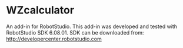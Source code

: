 # WZcalculator
An add-in for RobotStudio. This add-in was developed and tested with RobotStudio SDK 6.08.01. SDK can be downloaded from: http://developercenter.robotstudio.com
